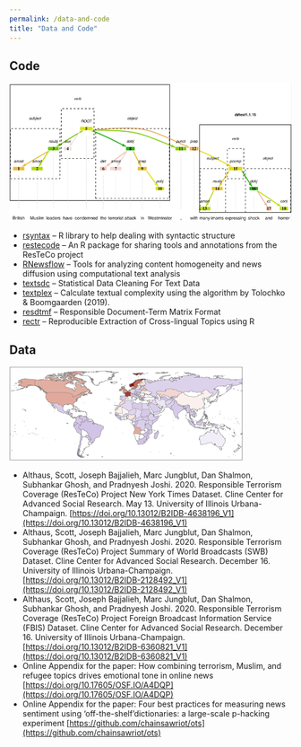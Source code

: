 ```yaml
---
permalink: /data-and-code
title: "Data and Code"
---
```


## Code

![Syntactic analysis](assets/code.png)

- [rsyntax](https://github.com/vanatteveldt/rsyntax) – R library to help dealing with syntactic structure
- [restecode](https://github.com/kasperwelbers/restecode) – An R package for sharing tools and annotations from the ResTeCo project
- [RNewsflow](https://github.com/kasperwelbers/RNewsflow) – Tools for analyzing content homogeneity and news diffusion using computational text analysis
- [textsdc](https://github.com/chainsawriot/textsdc) – Statistical Data Cleaning For Text Data
- [textplex](https://github.com/chainsawriot/textplex) – Calculate textual complexity using the algorithm by Tolochko & Boomgaarden (2019).
- [resdtmf](https://github.com/chainsawriot/resdtmf) – Responsible Document-Term Matrix Format
- [rectr](https://github.com/chainsawriot/rectr) – Reproducible Extraction of Cross-lingual Topics using R

## Data

![Map of terrorism incidents](assets/data.png)

- Althaus, Scott, Joseph Bajjalieh, Marc Jungblut, Dan Shalmon, Subhankar Ghosh, and Pradnyesh Joshi. 2020. Responsible Terrorism Coverage (ResTeCo) Project New York Times Dataset. Cline Center for Advanced Social Research. May 13. University of Illinois Urbana-Champaign. [https://doi.org/10.13012/B2IDB-4638196_V1](https://doi.org/10.13012/B2IDB-4638196_V1)
- Althaus, Scott, Joseph Bajjalieh, Marc Jungblut, Dan Shalmon, Subhankar Ghosh, and Pradnyesh Joshi. 2020. Responsible Terrorism Coverage (ResTeCo) Project Summary of World Broadcasts (SWB) Dataset. Cline Center for Advanced Social Research. December 16. University of Illinois Urbana-Champaign. [https://doi.org/10.13012/B2IDB-2128492_V1](https://doi.org/10.13012/B2IDB-2128492_V1)
- Althaus, Scott, Joseph Bajjalieh, Marc Jungblut, Dan Shalmon, Subhankar Ghosh, and Pradnyesh Joshi. 2020. Responsible Terrorism Coverage (ResTeCo) Project Foreign Broadcast Information Service (FBIS) Dataset. Cline Center for Advanced Social Research. December 16. University of Illinois Urbana-Champaign. [https://doi.org/10.13012/B2IDB-6360821_V1](https://doi.org/10.13012/B2IDB-6360821_V1)
- Online Appendix for the paper: How combining terrorism, Muslim, and refugee topics drives emotional tone in online news [https://doi.org/10.17605/OSF.IO/A4DQP](https://doi.org/10.17605/OSF.IO/A4DQP)
- Online Appendix for the paper: Four best practices for measuring news sentiment using ‘off-the-shelf’dictionaries: a large-scale p-hacking experiment [https://github.com/chainsawriot/ots](https://github.com/chainsawriot/ots)
